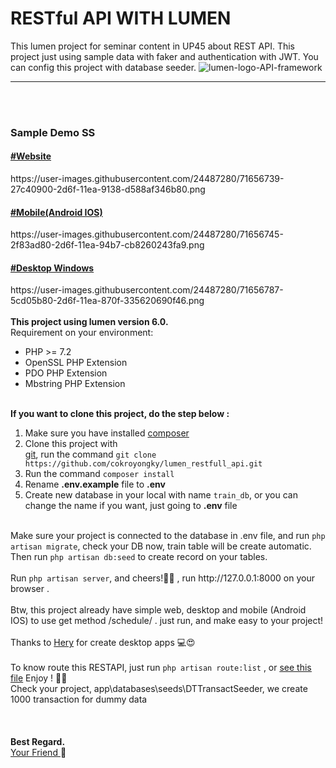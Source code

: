 # RESTful API WITH LUMEN
This lumen project for seminar content in UP45 about REST API. This project just using sample data with faker and authentication with JWT. You can config this project with database seeder.
![lumen-logo-API-framework](https://user-images.githubusercontent.com/24487280/71655121-0a3f7100-2d68-11ea-9660-d15ee80c7dfb.png)
<hr><br><br>
<h3>Sample Demo SS</h3>
<a href="https://user-images.githubusercontent.com/24487280/71656739-27c40900-2d6f-11ea-9138-d588af346b80.png"><h4>#Website</h4></a>
https://user-images.githubusercontent.com/24487280/71656739-27c40900-2d6f-11ea-9138-d588af346b80.png
<a href="https://user-images.githubusercontent.com/24487280/71656745-2f83ad80-2d6f-11ea-94b7-cb8260243fa9.png"><h4>#Mobile(Android IOS)</h4></a>
https://user-images.githubusercontent.com/24487280/71656745-2f83ad80-2d6f-11ea-94b7-cb8260243fa9.png
<a href="https://user-images.githubusercontent.com/24487280/71656787-5cd05b80-2d6f-11ea-870f-335620690f46.png"><h4>#Desktop Windows</h4></a>
https://user-images.githubusercontent.com/24487280/71656787-5cd05b80-2d6f-11ea-870f-335620690f46.png
<br><br>
<b>This project using lumen version 6.0.</b><br>
Requirement on your environment:
<ul>
    <li>PHP >= 7.2</li>
    <li>OpenSSL PHP Extension</li>
    <li>PDO PHP Extension</li>
    <li>Mbstring PHP Extension</li>
</ul><br>
<b>If you want to clone this project, do the step below :</b>
<ol type="1">
    <li>Make sure you have installed <a href="https://getcomposer.org/">composer</a></li>
    <li>Clone this project with <br><a href="https://git-scm.com/">git</a>, run the command 
    <code>git clone https://github.com/cokroyongky/lumen_restfull_api.git</code></li>
    <li>Run the command <code>composer install</code></li>
    <li>Rename <b>.env.example</b> file to <b>.env</b></li>
    <li>Create new database in your local with name <code>train_db</code>, or you can change the name if you want, just going to <b>.env</b> file </li>
</ol>
<br>
Make sure your project is connected to the database in .env file, and run <code>php artisan migrate</code>, check your DB now, train table will be create automatic. Then run <code>php artisan db:seed</code> to create record on your tables.
<br><br>
Run <code>php artisan server</code>, and cheers!&#127867;&#127867; , run http://127.0.0.1:8000 on your browser .
<br><br>
Btw, this project already have simple web, desktop and mobile (Android IOS) to use get method /schedule/ .
just run, and make easy to your project!
<br><br>
Thanks to <a href="https://github.com/heri99123">Hery</a> for create desktop apps &#128187;😍
<br><br>
To know route this RESTAPI, just run <code>php artisan route:list</code> , or <a href="https://github.com/cokroyongky/lumen_restful_api/blob/master/route_list.txt"><u>see this file</u></a> Enjoy ! &#127867;&#127867;

<br>
Check your project, app\databases\seeds\DTTransactSeeder, we create 1000 transaction for dummy data 
<br><br><br><br>
<b>Best Regard.</b>
<br>
<a href="mailto:cokroyongkyp@gmail.com?Subject=Ask%20About%20LumenRESTAPI" target="_top">Your Friend </a>&#128150;
